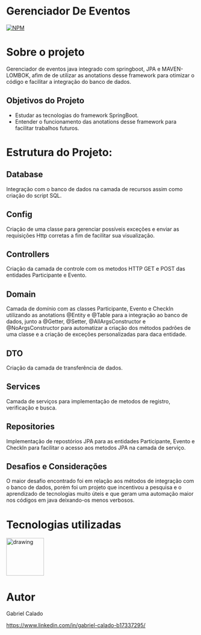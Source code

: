 # Gerenciador De Eventos
[![NPM](https://img.shields.io/npm/l/react)](https://github.com/gcalado55/Java-Chess/blob/master/License) 

# Sobre o projeto
Gerenciador de eventos java integrado com springboot, JPA e MAVEN-LOMBOK, afim de de utilizar as anotations desse framework para otimizar o código e facilitar a integração do banco de dados.

## Objetivos do Projeto
- Estudar as tecnologias do framework SpringBoot.
- Entender o funcionamento das anotations desse framework para facilitar trabalhos futuros.
# Estrutura do Projeto:
## Database
  Integração com o banco de dados na camada de recursos assim como criação do script SQL.
## Config
  Criação de uma classe para gerenciar possíveis exceções e enviar as requisições Http corretas a fim de facilitar sua visualização.
## Controllers
  Criação da camada de controle com os metodos HTTP GET e POST das entidades Participante e Evento.
## Domain
  Camada de domínio com as classes Participante, Evento e CheckIn utilizando as anotations @Entity e @Table para a integração ao banco de dados, junto a @Getter, @Setter, @AllArgsConstructor e @NoArgsConstructor para automatizar a criação dos métodos padrões de uma classe e a criação de exceções personalizadas para daca entidade.
## DTO
  Criação da camada de transferência de dados.
## Services
  Camada de serviços para implementação de metodos de registro, verificação e busca.
## Repositories
  Implementação de repostórios JPA para as entidades Participante, Evento e CheckIn para facilitar o acesso aos metodos JPA na camada de serviço.
## Desafios e Considerações
  O maior desafio encontrado foi em relação aos métodos de integração com o banco de dados, porém foi um projeto que incentivou a pesquisa e o aprendizado de tecnologias muito úteis e que geram uma automação maior nos códigos em java deixando-os menos verbosos.

# Tecnologias utilizadas
<img src="https://raw.githubusercontent.com/jmnote/z-icons/master/svg/java.svg" alt="drawing" width="100"/>

# Autor

Gabriel Calado

https://www.linkedin.com/in/gabriel-calado-b17337295/
